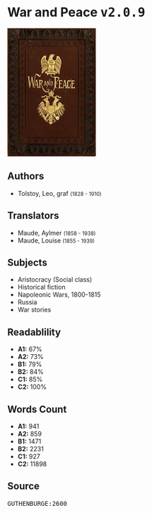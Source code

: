# War and Peace <kbd>v2.0.9</kbd>

![](./cover.medium.jpg "")

## Authors


 - Tolstoy, Leo, graf <small>(1828 - 1910)</small>

## Translators


 - Maude, Aylmer <small>(1858 - 1938)</small>
 - Maude, Louise <small>(1855 - 1939)</small>

## Subjects


 - Aristocracy (Social class)
 - Historical fiction
 - Napoleonic Wars, 1800-1815
 - Russia
 - War stories

## Readablility


 - **A1:** 67%
 - **A2:** 73%
 - **B1:** 79%
 - **B2:** 84%
 - **C1:** 85%
 - **C2:** 100%

## Words Count


 - **A1:** 941
 - **A2:** 859
 - **B1:** 1471
 - **B2:** 2231
 - **C1:** 927
 - **C2:** 11898

## Source


<kbd>GUTHENBURGE:2600</kbd>
